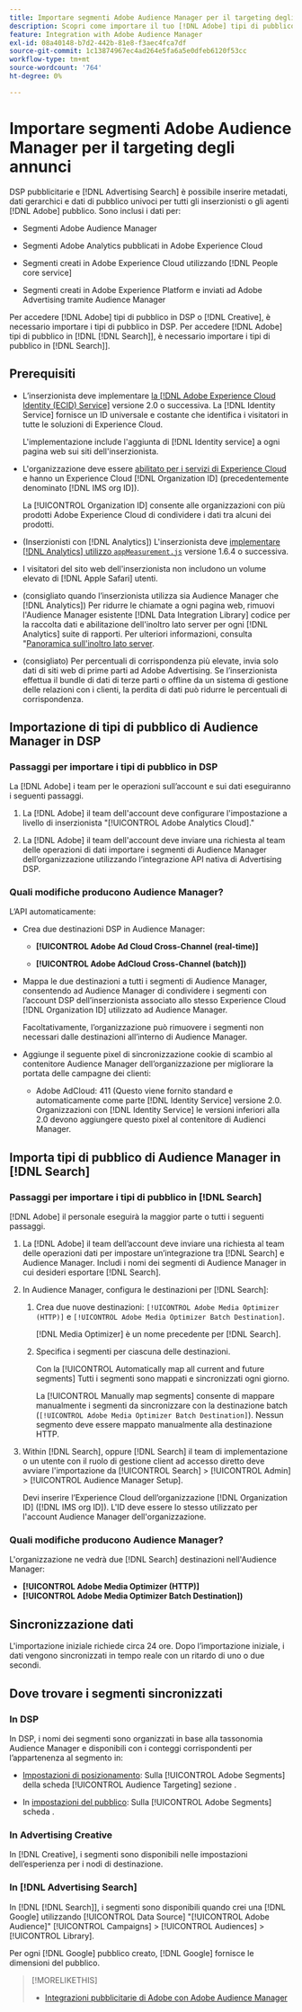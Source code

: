```yaml
---
title: Importare segmenti Adobe Audience Manager per il targeting degli annunci
description: Scopri come importare il tuo [!DNL Adobe] tipi di pubblico in Advertising DSP e Search utilizzando Adobe Audience Manager
feature: Integration with Adobe Audience Manager
exl-id: 08a40148-b7d2-442b-81e8-f3aec4fca7df
source-git-commit: 1c13874967ec4ad264e5fa6a5e0dfeb6120f53cc
workflow-type: tm+mt
source-wordcount: '764'
ht-degree: 0%

---
```


# Importare segmenti Adobe Audience Manager per il targeting degli annunci

DSP pubblicitarie e [!DNL Advertising Search] è possibile inserire metadati, dati gerarchici e dati di pubblico univoci per tutti gli inserzionisti o gli agenti [!DNL Adobe] pubblico<!-- segments or audiences? Standardize terms per AAM's docs -->. Sono inclusi i dati per:

* Segmenti Adobe Audience Manager

* Segmenti Adobe Analytics pubblicati in Adobe Experience Cloud

* Segmenti creati in Adobe Experience Cloud utilizzando [!DNL People core service]

* Segmenti creati in Adobe Experience Platform e inviati ad Adobe Advertising tramite Audience Manager

Per accedere [!DNL Adobe] tipi di pubblico in DSP o [!DNL Creative], è necessario importare i tipi di pubblico in DSP. Per accedere [!DNL Adobe] tipi di pubblico in [!DNL [!DNL Search]], è necessario importare i tipi di pubblico in [!DNL Search]].

## Prerequisiti

* L’inserzionista deve implementare [la [!DNL Adobe Experience Cloud Identity (ECID) Service]](https://experienceleague.adobe.com/docs/id-service/using/intro/overview.html) versione 2.0 o successiva. La [!DNL Identity Service] fornisce un ID universale e costante che identifica i visitatori in tutte le soluzioni di Experience Cloud.

   L&#39;implementazione include l&#39;aggiunta di [!DNL Identity service] a ogni pagina web sui siti dell&#39;inserzionista.

* L&#39;organizzazione deve essere [abilitato per i servizi di Experience Cloud](https://experienceleague.adobe.com/docs/core-services/interface/services/core-services.html) e hanno un Experience Cloud [!DNL Organization ID] (precedentemente denominato [!DNL IMS org ID]).

   La [!UICONTROL Organization ID] consente alle organizzazioni con più prodotti Adobe Experience Cloud di condividere i dati tra alcuni dei prodotti.

* (Inserzionisti con [!DNL Analytics]) L&#39;inserzionista deve [implementare [!DNL Analytics] utilizzo `appMeasurement.js`](https://experienceleague.adobe.com/docs/analytics/implementation/js/overview.html) versione 1.6.4 o successiva.

* I visitatori del sito web dell&#39;inserzionista non includono un volume elevato di [!DNL Apple Safari] utenti.

* (consigliato quando l’inserzionista utilizza sia Audience Manager che [!DNL Analytics]) Per ridurre le chiamate a ogni pagina web, rimuovi l&#39;Audience Manager esistente [!DNL Data Integration Library] codice per la raccolta dati e abilitazione dell&#39;inoltro lato server per ogni [!DNL Analytics] suite di rapporti. Per ulteriori informazioni, consulta &quot;[Panoramica sull&#39;inoltro lato server](https://experienceleague.adobe.com/docs/analytics/admin/admin-tools/server-side-forwarding/ssf.html).

* (consigliato) Per percentuali di corrispondenza più elevate, invia solo dati di siti web di prime parti ad Adobe Advertising. Se l’inserzionista effettua il bundle di dati di terze parti o offline da un sistema di gestione delle relazioni con i clienti, la perdita di dati può ridurre le percentuali di corrispondenza.

## Importazione di tipi di pubblico di Audience Manager in DSP

### Passaggi per importare i tipi di pubblico in DSP

La [!DNL Adobe] i team per le operazioni sull’account e sui dati eseguiranno i seguenti passaggi.

1. La [!DNL Adobe] il team dell&#39;account deve configurare l&#39;impostazione a livello di inserzionista &quot;[!UICONTROL Adobe Analytics Cloud].&quot;

1. La [!DNL Adobe] il team dell&#39;account deve inviare una richiesta<!-- Submit a request as a JIRA task? --> al team delle operazioni di dati<!-- implementation team? --> importare i segmenti di Audience Manager dell’organizzazione utilizzando l’integrazione API nativa di Advertising DSP.

### Quali modifiche producono Audience Manager?

L’API automaticamente:

* Crea due destinazioni DSP in Audience Manager:

   * **[!UICONTROL Adobe Ad Cloud Cross-Channel (real-time)]**

   * **[!UICONTROL Adobe AdCloud Cross-Channel (batch)])**

* Mappa le due destinazioni a tutti i segmenti di Audience Manager, consentendo ad Audience Manager di condividere i segmenti con l’account DSP dell’inserzionista associato allo stesso Experience Cloud [!DNL Organization ID] utilizzato ad Audience Manager. <!-- Verify -->

   Facoltativamente, l’organizzazione può rimuovere i segmenti non necessari dalle destinazioni all’interno di Audience Manager.

* Aggiunge il seguente pixel di sincronizzazione cookie di scambio al contenitore Audience Manager dell’organizzazione per migliorare la portata delle campagne dei clienti:

   * Adobe AdCloud: 411 (Questo viene fornito standard e automaticamente come parte [!DNL Identity Service] versione 2.0. Organizzazioni con [!DNL Identity Service] le versioni inferiori alla 2.0 devono aggiungere questo pixel al contenitore di Audienci Manager.

## Importa tipi di pubblico di Audience Manager in [!DNL Search]

### Passaggi per importare i tipi di pubblico in [!DNL Search]

[!DNL Adobe] il personale eseguirà la maggior parte o tutti i seguenti passaggi.

1. La [!DNL Adobe] il team dell’account deve inviare una richiesta al team delle operazioni dati per impostare un’integrazione tra [!DNL Search] e Audience Manager. Includi i nomi dei segmenti di Audience Manager in cui desideri esportare [!DNL Search].

1. In Audience Manager, configura le destinazioni per [!DNL Search]:

   1. Crea due nuove destinazioni: `[!UICONTROL Adobe Media Optimizer (HTTP)]` e `[!UICONTROL Adobe Media Optimizer Batch Destination]`.

      [!DNL Media Optimizer] è un nome precedente per [!DNL Search].

   1. Specifica i segmenti per ciascuna delle destinazioni.

      Con la [!UICONTROL Automatically map all current and future segments] Tutti i segmenti sono mappati e sincronizzati ogni giorno.

      La [!UICONTROL Manually map segments] consente di mappare manualmente i segmenti da sincronizzare con la destinazione batch (`[!UICONTROL Adobe Media Optimizer Batch Destination]`). Nessun segmento deve essere mappato manualmente alla destinazione HTTP.

1. Within [!DNL Search], oppure [!DNL Search] il team di implementazione o un utente con il ruolo di gestione client ad accesso diretto deve avviare l&#39;importazione da [!UICONTROL Search] > [!UICONTROL Admin] > [!UICONTROL Audience Manager Setup].

   Devi inserire l’Experience Cloud dell’organizzazione [!DNL Organization ID] ([!DNL IMS org ID]). L&#39;ID deve essere lo stesso utilizzato per l&#39;account Audience Manager dell&#39;organizzazione.

### Quali modifiche producono Audience Manager?

L&#39;organizzazione ne vedrà due [!DNL Search] destinazioni nell&#39;Audience Manager:

* **[!UICONTROL Adobe Media Optimizer (HTTP)]**
* **[!UICONTROL Adobe Media Optimizer Batch Destination])**

## Sincronizzazione dati

L&#39;importazione iniziale richiede circa 24 ore. Dopo l’importazione iniziale, i dati vengono sincronizzati in tempo reale con un ritardo di uno o due secondi.

<!--
### How DSP Syncs the Data

DSP syncs the data automatically using the [!DNL Adobe Experience Cloud Identity (ECID) Service]. During synchronization, the [!DNL ECID Service] calls Adobe Advertising at [!DNL cm.eversttech.net]. Because Adobe Advertising is a trusted domain, ID syncs take place from parent pages rather than within the destination publishing iframes, as they do with most third-party activation partners. Audience Manager identifies unique users by device IDs, using the [Audience Manager [!DNL Unique User ID (AAM UUID)]](https://experienceleague.adobe.com/docs/audience-manager/user-guide/reference/ids-in-aam.html#global-device-ids), also called the [!DNL Device ID].
 
![Synchronization of [!DNL Adobe] audiences in DSP](/help/integrations/assets/audience-manager-sync.png)

### How Search Syncs the Data
-->

<!-- 
Segment membership data is sent only after one of the following events occurs:

* (Advertisers with DSP):

  * The segment is targeted in an Adobe Advertising display ad.

  * The segment is added to the [!DNL Adobe AdCloud Cross-Channel] batch and real-time destinations within the Audience Manager user interface.

* (Advertisers with [!DNL Search]):

  * The segment is targeted in an Adobe Advertising search ad.

  * The segment is added to the [!DNL Adobe Media Optimizer] batch and HTTP destinations within the Audience Manager user interface.
 -->
<!-- Is membership data/whatever available in Creative? If so, does it show the same as DSP? -->

## Dove trovare i segmenti sincronizzati

### In DSP

In DSP, i nomi dei segmenti sono organizzati in base alla tassonomia Audience Manager e disponibili con i conteggi corrispondenti per l’appartenenza al segmento in:

* [Impostazioni di posizionamento](/help/dsp/campaign-management/placements/placement-settings.md#audience-targeting): Sulla [!UICONTROL Adobe Segments] della scheda [!UICONTROL Audience Targeting] sezione .

* In [impostazioni del pubblico](/help/dsp/audiences/audience-settings.md): Sulla [!UICONTROL Adobe Segments] scheda .

### In Advertising Creative

In [!DNL Creative], i segmenti sono disponibili nelle impostazioni dell’esperienza per i nodi di destinazione.

### In [!DNL Advertising Search]

In [!DNL [!DNL Search]], i segmenti sono disponibili quando crei una [!DNL Google] utilizzando [!UICONTROL Data Source] &quot;[!UICONTROL Adobe Audience]&quot; [!UICONTROL Campaigns] > [!UICONTROL Audiences] > [!UICONTROL Library].

Per ogni [!DNL Google] pubblico creato, [!DNL Google] fornisce le dimensioni del pubblico.

>[!MORELIKETHIS]
>
>* [Integrazioni pubblicitarie di Adobe con Adobe Audience Manager](/help/integrations/audience-manager/overview.md)

